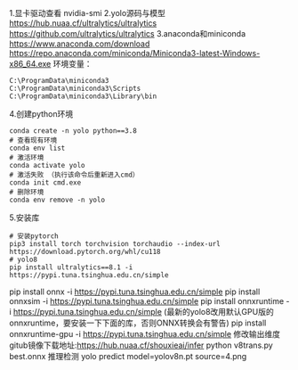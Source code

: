 1.显卡驱动查看 nvidia-smi 
2.yolo源码与模型 https://hub.nuaa.cf/ultralytics/ultralytics https://github.com/ultralytics/ultralytics 
3.anaconda和miniconda https://www.anaconda.com/download https://repo.anaconda.com/miniconda/Miniconda3-latest-Windows-x86_64.exe
环境变量：
```
C:\ProgramData\miniconda3 
C:\ProgramData\miniconda3\Scripts 
C:\ProgramData\miniconda3\Library\bin 
```


4.创建python环境 

```shell
conda create -n yolo python==3.8 
# 查看现有环境
conda env list
# 激活环境 
conda activate yolo
# 激活失败 （执行该命令后重新进入cmd）
conda init cmd.exe 
# 删除环境 
conda env remove -n yolo
```

5.安装库 

```shell
# 安装pytorch
pip3 install torch torchvision torchaudio --index-url https://download.pytorch.org/whl/cu118
# yolo8
pip install ultralytics==8.1 -i https://pypi.tuna.tsinghua.edu.cn/simple
```

  pip install onnx -i https://pypi.tuna.tsinghua.edu.cn/simple pip install onnxsim -i https://pypi.tuna.tsinghua.edu.cn/simple pip install onnxruntime -i https://pypi.tuna.tsinghua.edu.cn/simple (最新的yolo8改用默认GPU版的onnxruntime，要安装一下下面的库，否则ONNX转换会有警告) pip install onnxruntime-gpu -i https://pypi.tuna.tsinghua.edu.cn/simple 修改输出维度 gitub镜像下载地址:https://hub.nuaa.cf/shouxieai/infer python v8trans.py best.onnx 推理检测 yolo predict model=yolov8n.pt source=4.png